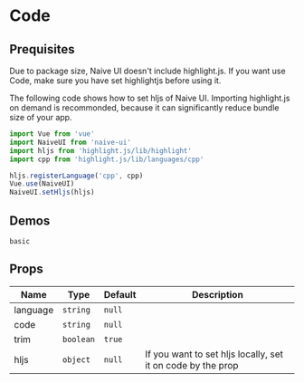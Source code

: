 # Code

## Prequisites

<n-alert title="Note" type="warning">
  Due to package size, Naive UI doesn't include highlight.js. If you want use Code, make sure you have set highlightjs before using it.
</n-alert>

The following code shows how to set hljs of Naive UI. Importing highlight.js on demand is recommonded, because it can significantly reduce bundle size of your app.

```js
import Vue from 'vue'
import NaiveUI from 'naive-ui'
import hljs from 'highlight.js/lib/highlight'
import cpp from 'highlight.js/lib/languages/cpp'

hljs.registerLanguage('cpp', cpp)
Vue.use(NaiveUI)
NaiveUI.setHljs(hljs)
```

## Demos

```demo
basic
```

## Props
|Name|Type|Default|Description|
|-|-|-|-|
|language|`string`|`null`||
|code|`string`|`null`||
|trim|`boolean`|`true`||
|hljs|`object`|`null`|If you want to set hljs locally, set it on code by the prop|
